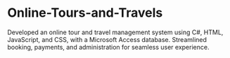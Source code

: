 # Online-Tours-and-Travels
Developed an online tour and travel management system using C#, HTML, JavaScript, and CSS, with a Microsoft Access database. Streamlined booking, payments, and administration for seamless user experience.
